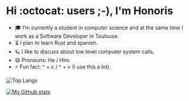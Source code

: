 # Hi :octocat: users ;-), I'm Honoris 
  
  - 🎓 I’m currently a student in computer science and at the same time I work as a Software Developer in Toulouse.
  - ⏳ I plan to learn Rust and spanish.
  - 🪐 I like to discuss about low level computer system calls.
  - 😄 Pronouns: He / Him.
  - ⚡ Fun fact: ^ + c / ^ + v (I use this a lot).

![Top Langs](https://github-readme-stats.vercel.app/api/top-langs/?username=nhonorisg&layout=compact&theme=tokyonight)

[![My Github stats](https://github-readme-stats.vercel.app/api?username=nhonorisg&show=reviews,discussions_started,discussions_answered,prs_merged,prs_merged_percentage&rank_icon=github&show_icons=true&theme=tokyonight)](https://github.com/nhonorisg)
